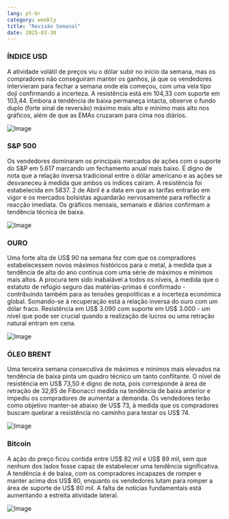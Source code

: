 ```yaml
---
lang: pt-br
category: weekly
title: "Revisão Semanal"
date: 2025-03-30
---
```


### ÍNDICE USD

A atividade volátil de preços viu o dólar subir no início da semana, mas os compradores não conseguiram manter os ganhos, já que os vendedores intervieram para fechar a semana onde ela começou, com uma vela tipo doji confirmando a incerteza. A resistência está em 104,33 com suporte em 103,44. Embora a tendência de baixa permaneça intacta, observe o fundo duplo (forte sinal de reversão) máximo mais alto e mínimo mais alto nos gráficos, além de que as EMAs cruzaram para cima nos diários.

![Image](https://markleighedu.github.io/img/Mar-2025/30-Mar-2025/usdindex.jpg)

### S&P 500

Os vendedores dominaram os principais mercados de ações com o suporte do S&P em 5.617 marcando um fechamento anual mais baixo. É digno de nota que a relação inversa tradicional entre o dólar americano e as ações se desvaneceu à medida que ambos os índices caíram. A resistência foi estabelecida em 5837. 2 de Abril é a data em que as tarifas entrarão em vigor e os mercados bolsistas aguardarão nervosamente para reflectir a reacção imediata. Os gráficos mensais, semanais e diários confirmam a tendência técnica de baixa.

![Image](https://markleighedu.github.io/img/Mar-2025/30-Mar-2025/sp500.jpg)

### OURO

Uma forte alta de US$ 90 na semana fez com que os compradores estabelecessem novos máximos históricos para o metal, à medida que a tendência de alta do ano continua com uma série de máximos e mínimos mais altos. A procura tem sido inabalável a todos os níveis, à medida que o estatuto de refúgio seguro das matérias-primas é confirmado - contribuindo também para as tensões geopolíticas e a incerteza económica global. Somando-se à recuperação está a relação inversa do ouro com um dólar fraco. Resistência em US$ 3.090 com suporte em US$ 3.000 - um nível que pode ser crucial quando a realização de lucros ou uma retração natural entram em cena. 

![Image](https://markleighedu.github.io/img/Mar-2025/30-Mar-2025/gold.jpg)

### ÓLEO BRENT

Uma terceira semana consecutiva de máximos e mínimos mais elevados na tendência de baixa pinta um quadro técnico um tanto conflitante. O nível de resistência em US$ 73,50 é digno de nota, pois corresponde à área de retração de 32,85 de Fibonacci medida na tendência de baixa anterior e impediu os compradores de aumentar a demanda. Os vendedores terão como objetivo manter-se abaixo de US$ 73, à medida que os compradores buscam quebrar a resistência no caminho para testar os US$ 74. 

![Image](https://markleighedu.github.io/img/Mar-2025/30-Mar-2025/brentoil.jpg)

### Bitcoin

A ação do preço ficou contida entre US$ 82 mil e US$ 89 mil, sem que nenhum dos lados fosse capaz de estabelecer uma tendência significativa. A tendência é de baixa, com os compradores incapazes de romper e manter acima dos US$ 80, enquanto os vendedores lutam para romper a área de suporte de US$ 80 mil. A falta de notícias fundamentais está aumentando a estreita atividade lateral.

![Image](https://markleighedu.github.io/img/Mar-2025/30-Mar-2025/bitcoin.jpg)


